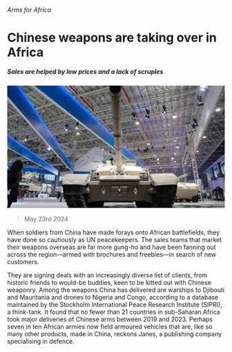 ###### Arms for Africa

# Chinese weapons are taking over in Africa 

##### Sales are helped by low prices and a lack of scruples 

![image](images/20240525_MAP004.jpg) 

> May 23rd 2024 

When soldiers from China have made forays onto African battlefields, they have done so cautiously as UN peacekeepers. The sales teams that market their weapons overseas are far more gung-ho and have been fanning out across the region—armed with brochures and freebies—in search of new customers. 

They are signing deals with an increasingly diverse list of clients, from historic friends to would-be buddies, keen to be kitted out with Chinese weaponry. Among the weapons China has delivered are warships to Djibouti and Mauritania and drones to Nigeria and Congo, according to a database maintained by the Stockholm International Peace Research Institute (SIPRI), a think-tank. It found that no fewer than 21 countries in sub-Saharan Africa took major deliveries of Chinese arms between 2019 and 2023. Perhaps seven in ten African armies now field armoured vehicles that are, like so many other products, made in China, reckons Janes, a publishing company specialising in defence. 

